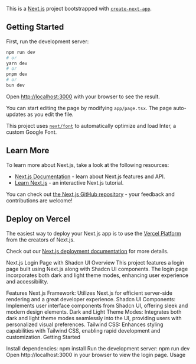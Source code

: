 This is a [Next.js](https://nextjs.org/) project bootstrapped with [`create-next-app`](https://github.com/vercel/next.js/tree/canary/packages/create-next-app).

## Getting Started

First, run the development server:

```bash
npm run dev
# or
yarn dev
# or
pnpm dev
# or
bun dev
```

Open [http://localhost:3000](http://localhost:3000) with your browser to see the result.

You can start editing the page by modifying `app/page.tsx`. The page auto-updates as you edit the file.

This project uses [`next/font`](https://nextjs.org/docs/basic-features/font-optimization) to automatically optimize and load Inter, a custom Google Font.

## Learn More

To learn more about Next.js, take a look at the following resources:

- [Next.js Documentation](https://nextjs.org/docs) - learn about Next.js features and API.
- [Learn Next.js](https://nextjs.org/learn) - an interactive Next.js tutorial.

You can check out [the Next.js GitHub repository](https://github.com/vercel/next.js/) - your feedback and contributions are welcome!

## Deploy on Vercel

The easiest way to deploy your Next.js app is to use the [Vercel Platform](https://vercel.com/new?utm_medium=default-template&filter=next.js&utm_source=create-next-app&utm_campaign=create-next-app-readme) from the creators of Next.js.

Check out our [Next.js deployment documentation](https://nextjs.org/docs/deployment) for more details.


Next.js Login Page with Shadcn UI
Overview
This project features a login page built using Next.js along with Shadcn UI components. The login page incorporates both dark and light theme modes, enhancing user experience and accessibility.

Features
Next.js Framework: Utilizes Next.js for efficient server-side rendering and a great developer experience.
Shadcn UI Components: Implements user interface components from Shadcn UI, offering sleek and modern design elements.
Dark and Light Theme Modes: Integrates both dark and light theme modes seamlessly into the UI, providing users with personalized visual preferences.
Tailwind CSS: Enhances styling capabilities with Tailwind CSS, enabling rapid development and customization.
Getting Started

Install dependencies: npm install
Run the development server: npm run dev
Open http://localhost:3000 in your browser to view the login page.
Usage


